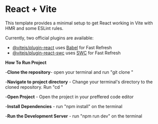 # React + Vite

This template provides a minimal setup to get React working in Vite with HMR and some ESLint rules.

Currently, two official plugins are available:

- [@vitejs/plugin-react](https://github.com/vitejs/vite-plugin-react/blob/main/packages/plugin-react/README.md) uses [Babel](https://babeljs.io/) for Fast Refresh
- [@vitejs/plugin-react-swc](https://github.com/vitejs/vite-plugin-react-swc) uses [SWC](https://swc.rs/) for Fast Refresh

  

**How To Run Project**

-**Clone the repository**- open your terminal and run "git clone <repository-url>"

-**Navigate to project directory** - Change your terminal's directory to the cloned repository. Run "cd <repository-name>"

-**Open Project** - Open the project in your preffered code editor

-**Install Dependencies** - run "npm install" on the terminal

-**Run the Development Server** - run "npm run dev" on the terminal
